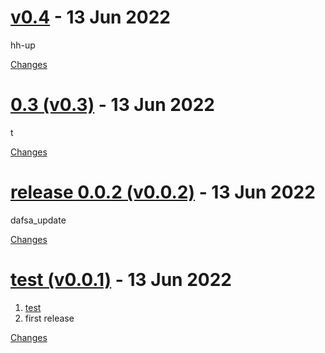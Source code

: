 <a name="v0.4"></a>
# [v0.4](https://github.com/shiyuhang0/changelog_test/releases/tag/v0.4) - 13 Jun 2022

hh-up

[Changes][v0.4]


<a name="v0.3"></a>
# [0.3 (v0.3)](https://github.com/shiyuhang0/changelog_test/releases/tag/v0.3) - 13 Jun 2022

t

[Changes][v0.3]


<a name="v0.0.2"></a>
# [release 0.0.2 (v0.0.2)](https://github.com/shiyuhang0/changelog_test/releases/tag/v0.0.2) - 13 Jun 2022

dafsa_update

[Changes][v0.0.2]


<a name="v0.0.1"></a>
# [test (v0.0.1)](https://github.com/shiyuhang0/changelog_test/releases/tag/v0.0.1) - 13 Jun 2022

1. [test](https://github.com/rhysd/changelog-from-release) 
2. first release

[Changes][v0.0.1]


[v0.4]: https://github.com/shiyuhang0/changelog_test/compare/v0.3...v0.4
[v0.3]: https://github.com/shiyuhang0/changelog_test/compare/v0.0.2...v0.3
[v0.0.2]: https://github.com/shiyuhang0/changelog_test/compare/v0.0.1...v0.0.2
[v0.0.1]: https://github.com/shiyuhang0/changelog_test/tree/v0.0.1

 <!-- Generated by https://github.com/rhysd/changelog-from-release -->
